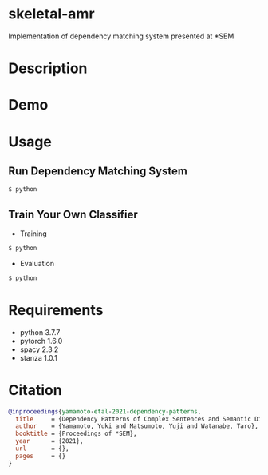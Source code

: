 # skeletal-amr
Implementation of dependency matching system presented at *SEM

# Description

# Demo

# Usage
## Run Dependency Matching System
```sh
$ python 
```

## Train Your Own Classifier
- Training
```sh
$ python 
```
- Evaluation
```sh
$ python 
```

# Requirements
- python 3.7.7
- pytorch 1.6.0
- spacy 2.3.2
- stanza 1.0.1

# Citation
```bib
@inproceedings{yamamoto-etal-2021-dependency-patterns,
  title     = {Dependency Patterns of Complex Sentences and Semantic Disambiguation for Abstract Meaning Representation Parsing},
  author    = {Yamamoto, Yuki and Matsumoto, Yuji and Watanabe, Taro},
  booktitle = {Proceedings of *SEM},
  year      = {2021},
  url       = {},
  pages     = {}
}
```
